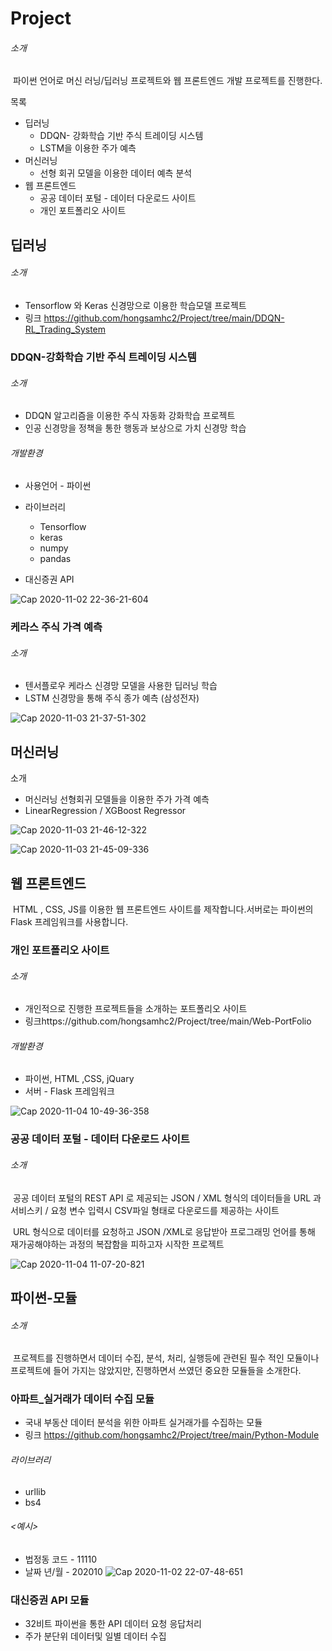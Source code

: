 # 				Project

###### 소개

​	파이썬 언어로 머신 러닝/딥러닝 프로젝트와 웹 프론트엔드 개발 프로젝트를 진행한다.



목록

- 딥러닝
  - DDQN- 강화학습 기반 주식 트레이딩 시스템
  - LSTM을 이용한 주가 예측
- 머신러닝
  - 선형 회귀 모델을 이용한 데이터 예측 분석
- 웹 프론트엔드
  - 공공 데이터 포털 - 데이터 다운로드 사이트
  - 개인 포트폴리오 사이트

## 딥러닝

###### 소개

- Tensorflow 와 Keras 신경망으로 이용한 학습모델 프로젝트
- 링크 https://github.com/hongsamhc2/Project/tree/main/DDQN-RL_Trading_System

### DDQN-강화학습 기반 주식 트레이딩 시스템

###### 소개

- DDQN 알고리즘을 이용한 주식 자동화 강화학습 프로젝트
- 인공 신경망을 정책을 통한 행동과 보상으로 가치 신경망 학습

###### 개발환경

- 사용언어 - 파이썬

- 라이브러리
  - Tensorflow
  - keras
  - numpy
  - pandas
- 대신증권 API

![Cap 2020-11-02 22-36-21-604](https://user-images.githubusercontent.com/69662531/97874020-c0466380-1d5b-11eb-97b9-3442f8690d3c.png)

### 케라스 주식 가격 예측

###### 소개

- 텐서플로우 케라스 신경망 모델을 사용한 딥러닝 학습
- LSTM 신경망을 통해 주식 종가 예측 (삼성전자)

![Cap 2020-11-03 21-37-51-302](https://user-images.githubusercontent.com/69662531/97985063-0ca4a880-1e1b-11eb-99a4-6ddac4eb800e.png)

## 머신러닝

소개

- 머신러닝 선형회귀 모델들을 이용한 주가 가격 예측
- LinearRegression / XGBoost Regressor 


![Cap 2020-11-03 21-46-12-322](https://user-images.githubusercontent.com/69662531/97985866-33afaa00-1e1c-11eb-834e-00b367471a4e.png)

![Cap 2020-11-03 21-45-09-336](https://user-images.githubusercontent.com/69662531/97985775-111d9100-1e1c-11eb-904c-19d2c4201ab4.png)




## 웹 프론트엔드

​	HTML , CSS, JS를 이용한 웹 프론트엔드 사이트를 제작합니다.서버로는 파이썬의 Flask 프레임워크를 사용합니다.



### 개인 포트폴리오 사이트

###### 소개

- 개인적으로 진행한 프로젝트들을 소개하는 포트폴리오 사이트
- 링크https://github.com/hongsamhc2/Project/tree/main/Web-PortFolio



###### 개발환경

- 파이썬, HTML ,CSS, jQuary
- 서버 - Flask 프레임워크


![Cap 2020-11-04 10-49-36-358](https://user-images.githubusercontent.com/69662531/98062652-d0f8f580-1e91-11eb-9909-0db88fbec45d.jpg)

### 공공 데이터 포털 - 데이터 다운로드 사이트

###### 소개

​	공공 데이터 포털의 REST API 로 제공되는 JSON / XML 형식의 데이터들을 URL 과 서비스키 / 요청 변수 입력시 CSV파일 형태로 다운로드를 제공하는 사이트

​	URL 형식으로 데이터를 요청하고 JSON /XML로 응답받아 프로그래밍 언어를 통해 재가공해야하는 과정의 복잡함을 피하고자 시작한 프로젝트

![Cap 2020-11-04 11-07-20-821](https://user-images.githubusercontent.com/69662531/98061077-70b48480-1e8e-11eb-93c7-1964177cafe3.png)



## 파이썬-모듈

###### 소개

​	프로젝트를 진행하면서 데이터 수집, 분석, 처리, 실행등에 관련된 필수 적인 모듈이나 프로젝트에 들어 가지는 않았지만, 진행하면서 쓰였던 중요한 모듈들을 소개한다.



### 아파트_실거래가 데이터 수집 모듈

- 국내 부동산 데이터 분석을 위한 아파트 실거래가를 수집하는 모듈
- 링크 https://github.com/hongsamhc2/Project/tree/main/Python-Module



###### 라이브러리

- urllib
- bs4

###### <예시>

- 법정동 코드 - 11110
- 날짜 년/월 - 202010
![Cap 2020-11-02 22-07-48-651](https://user-images.githubusercontent.com/69662531/97870975-1f55a980-1d57-11eb-8c7d-01142de82e2b.png)

### 대신증권 API 모듈

- 32비트 파이썬을 통한 API 데이터 요청 응답처리
- 주가 분단위 데이터및 일별 데이터 수집

